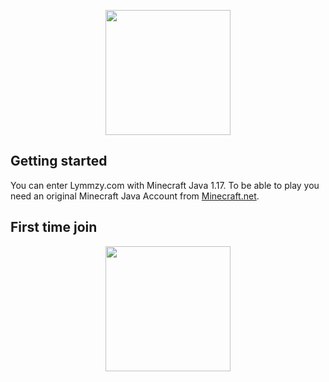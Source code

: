<p align="center">
    <img src="https://dunb17ur4ymx4.cloudfront.net/webstore/logos/f6aaf96bc48fe45d49422c37f7bf7e6d62f58842.png" width="200px" height="200px"></img>
</p>



## Getting started
You can enter Lymmzy.com with Minecraft Java 1.17. To be able to play you need an original Minecraft Java Account from [Minecraft.net](https://minecraft.net).

## First time join

<p align="center">
    <img src="https://i.imgur.com/thkeB47.png" width="200px" height="200px"></img>
</p>

